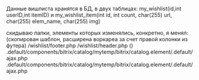 Данные вишлиста хранятся в БД, в двух таблицах: my_wishlist(id,int userID,int itemID) и my_wishlist_item(int id, int count, char(255) url, char(255) elem_name, char(255) img)

скидываю папки, элементы которых изменялись, конкретно, я менял:
(скопирован шаблон, расширена воркареа за счет правой колонки из футера)
/wishlist/footer.php
/wishlist/header.php
()
.default/components/bitrix/catalog/mytemp/bitrix/catalog.element/.default/ajax.php
.default/components/bitrix/catalog/mytemp/bitrix/catalog.element/.default/ajax.php
